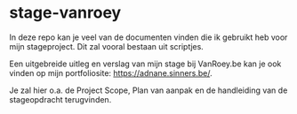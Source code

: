 # stage-vanroey
In deze repo kan je veel van de documenten vinden die ik gebruikt heb voor mijn stageproject.
Dit zal vooral bestaan uit scriptjes.

Een uitgebreide uitleg en verslag van mijn stage bij VanRoey.be kan je ook vinden op mijn portfoliosite: https://adnane.sinners.be/.

Je zal hier o.a. de Project Scope, Plan van aanpak en de handleiding van de stageopdracht terugvinden.

